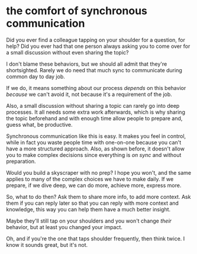 
# the comfort of synchronous communication

Did you ever find a colleague tapping on your shoulder for a question, for help?
Did you ever had that one person always asking you to come over for a small discussion without even sharing the topic?

I don't blame these behaviors, but we should all admit that they're shortsighted. Rarely we do need that much sync to communicate during common day to day job.

If we do, it means something about our process _depends_ on this behavior _because_ we can't avoid it, not because it's a requirement of the job.

Also, a small discussion without sharing a topic can rarely go into deep processes. It all needs some extra work afterwards, which is why sharing the topic beforehand and with enough time allow people to prepare and, guess what, be productive.

Synchronous communication like this is easy. It makes you feel in control, while in fact you waste people time with one-on-one because you can't have a more structured approach.
Also, as shown before, it doesn't allow you to make complex decisions since everything is _on sync_ and without preparation.

Would you build a skyscraper with no prep? I hope you won't, and the same applies to many of the complex choices we have to make daily. If we prepare, if we dive deep, we can do more, achieve more, express more.

So, what to do then?
Ask them to share more info, to add more context. Ask them if you can reply later so that you can reply with more context and knowledge, this way you can help them have a much better insight.

Maybe they'll still tap on your shoulders and you won't change _their_ behavior, but at least you changed your impact.

Oh, and if you're the one that taps shoulder frequently, then think twice.
I know it sounds great, but it's not.
